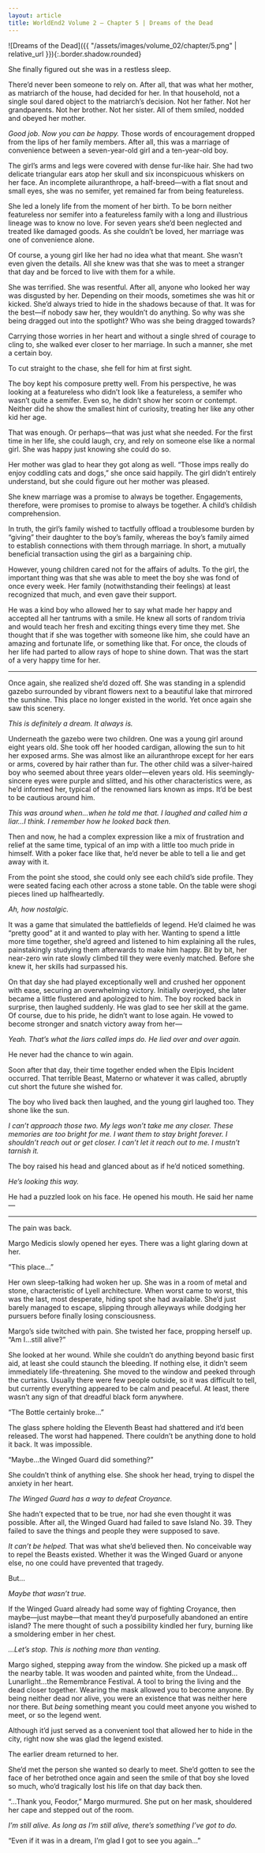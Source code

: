 ```yaml
---
layout: article
title: WorldEnd2 Volume 2 – Chapter 5 | Dreams of the Dead
---
```


![Dreams of the Dead]({{ "/assets/images/volume_02/chapter/5.png" | relative_url }}){:.border.shadow.rounded}

She finally figured out she was in a restless sleep.

There’d never been someone to rely on. After all, that was what her mother, as matriarch of the house, had decided for her. In that household, not a single soul dared object to the matriarch’s decision. Not her father. Not her grandparents. Not her brother. Not her sister. All of them smiled, nodded and obeyed her mother.

<em>Good job. Now you can be happy.</em> Those words of encouragement dropped from the lips of her family members. After all, this was a marriage of convenience between a seven-year-old girl and a ten-year-old boy.

The girl’s arms and legs were covered with dense fur-like hair. She had two delicate triangular ears atop her skull and six inconspicuous whiskers on her face. An incomplete ailuranthrope, a half-breed—with a flat snout and small eyes, she was no semifer, yet remained far from being featureless.

She led a lonely life from the moment of her birth. To be born neither featureless nor semifer into a featureless family with a long and illustrious lineage was to know no love. For seven years she’d been neglected and treated like damaged goods. As she couldn’t be loved, her marriage was one of convenience alone.

Of course, a young girl like her had no idea what that meant. She wasn’t even given the details. All she knew was that she was to meet a stranger that day and be forced to live with them for a while.

She was terrified. She was resentful. After all, anyone who looked her way was disgusted by her. Depending on their moods, sometimes she was hit or kicked. She’d always tried to hide in the shadows because of that. It was for the best—if nobody saw her, they wouldn’t do anything. So why was she being dragged out into the spotlight? Who was she being dragged towards?

Carrying those worries in her heart and without a single shred of courage to cling to, she walked ever closer to her marriage. In such a manner, she met a certain boy.

To cut straight to the chase, she fell for him at first sight.

The boy kept his composure pretty well. From his perspective, he was looking at a featureless who didn’t look like a featureless, a semifer who wasn’t quite a semifer. Even so, he didn’t show her scorn or contempt. Neither did he show the smallest hint of curiosity, treating her like any other kid her age.

That was enough. Or perhaps—that was just what she needed. For the first time in her life, she could laugh, cry, and rely on someone else like a normal girl. She was happy just knowing she could do so.

Her mother was glad to hear they got along as well. “Those imps really do enjoy coddling cats and dogs,” she once said happily. The girl didn’t entirely understand, but she could figure out her mother was pleased.

She knew marriage was a promise to always be together. Engagements, therefore, were promises to promise to always be together. A child’s childish comprehension.

In truth, the girl’s family wished to tactfully offload a troublesome burden by “giving” their daughter to the boy’s family, whereas the boy’s family aimed to establish connections with them through marriage. In short, a mutually beneficial transaction using the girl as a bargaining chip.

However, young children cared not for the affairs of adults. To the girl, the important thing was that she was able to meet the boy she was fond of once every week. Her family (notwithstanding their feelings) at least recognized that much, and even gave their support.

He was a kind boy who allowed her to say what made her happy and accepted all her tantrums with a smile. He knew all sorts of random trivia and would teach her fresh and exciting things every time they met. She thought that if she was together with someone like him, she could have an amazing and fortunate life, or something like that. For once, the clouds of her life had parted to allow rays of hope to shine down. That was the start of a very happy time for her.

* * *

Once again, she realized she’d dozed off. She was standing in a splendid gazebo surrounded by vibrant flowers next to a beautiful lake that mirrored the sunshine. This place no longer existed in the world. Yet once again she saw this scenery.

<em>This is definitely a dream. It always is.</em>

Underneath the gazebo were two children. One was a young girl around eight years old. She took off her hooded cardigan, allowing the sun to hit her exposed arms. She was almost like an ailuranthrope except for her ears or arms, covered by hair rather than fur. The other child was a silver-haired boy who seemed about three years older—eleven years old. His seemingly-sincere eyes were purple and slitted, and his other characteristics were, as he’d informed her, typical of the renowned liars known as imps. It’d be best to be cautious around him.

<em>This was around when…when he told me that. I laughed and called him a liar…I think. I remember how he looked back then.</em>

Then and now, he had a complex expression like a mix of frustration and relief at the same time, typical of an imp with a little too much pride in himself. With a poker face like that, he’d never be able to tell a lie and get away with it.

From the point she stood, she could only see each child’s side profile. They were seated facing each other across a stone table. On the table were shogi pieces lined up halfheartedly.

<em>Ah, how nostalgic.</em>

It was a game that simulated the battlefields of legend. He’d claimed he was “pretty good” at it and wanted to play with her. Wanting to spend a little more time together, she’d agreed and listened to him explaining all the rules, painstakingly studying them afterwards to make him happy. Bit by bit, her near-zero win rate slowly climbed till they were evenly matched. Before she knew it, her skills had surpassed his.

On that day she had played exceptionally well and crushed her opponent with ease, securing an overwhelming victory. Initially overjoyed, she later became a little flustered and apologized to him. The boy rocked back in surprise, then laughed suddenly. He was glad to see her skill at the game. Of course, due to his pride, he didn’t want to lose again. He vowed to become stronger and snatch victory away from her—

<em>Yeah. That’s what the liars called imps do. He lied over and over again.</em>

He never had the chance to win again.

Soon after that day, their time together ended when the Elpis Incident occurred. That terrible Beast, Materno or whatever it was called, abruptly cut short the future she wished for.

The boy who lived back then laughed, and the young girl laughed too. They shone like the sun.

<em>I can’t approach those two. My legs won’t take me any closer. These memories are too bright for me. I want them to stay bright forever. I shouldn’t reach out or get closer. I can’t let it reach out to me. I mustn’t tarnish it.</em>

The boy raised his head and glanced about as if he’d noticed something.

<em>He’s looking this way.</em>

He had a puzzled look on his face. He opened his mouth. He said her name—

* * *

The pain was back.

Margo Medicis slowly opened her eyes. There was a light glaring down at her.

“This place…”

Her own sleep-talking had woken her up. She was in a room of metal and stone, characteristic of Lyell architecture. When worst came to worst, this was the last, most desperate, hiding spot she had available. She’d just barely managed to escape, slipping through alleyways while dodging her pursuers before finally losing consciousness.

Margo’s side twitched with pain. She twisted her face, propping herself up. “Am I…still alive?”

She looked at her wound. While she couldn’t do anything beyond basic first aid, at least she could staunch the bleeding. If nothing else, it didn’t seem immediately life-threatening. She moved to the window and peeked through the curtains. Usually there were few people outside, so it was difficult to tell, but currently everything appeared to be calm and peaceful. At least, there wasn’t any sign of that dreadful black form anywhere.

“The Bottle certainly broke…”

The glass sphere holding the Eleventh Beast had shattered and it’d been released. The worst had happened. There couldn’t be anything done to hold it back. It was impossible.

“Maybe…the Winged Guard did something?”

She couldn’t think of anything else. She shook her head, trying to dispel the anxiety in her heart.

<em>The Winged Guard has a way to defeat Croyance.</em>

She hadn’t expected that to be true, nor had she even thought it was possible. After all, the Winged Guard had failed to save Island No. 39. They failed to save the things and people they were supposed to save.

<em>It can’t be helped.</em> That was what she’d believed then. No conceivable way to repel the Beasts existed. Whether it was the Winged Guard or anyone else, no one could have prevented that tragedy.

But…

<em>Maybe that wasn’t true.</em>

If the Winged Guard already had some way of fighting Croyance, then maybe—just maybe—that meant they’d purposefully abandoned an entire island? The mere thought of such a possibility kindled her fury, burning like a smoldering ember in her chest.

<em>…Let’s stop. This is nothing more than venting.</em>

Margo sighed, stepping away from the window. She picked up a mask off the nearby table. It was wooden and painted white, from the Undead…Lunarlight…the Remembrance Festival. A tool to bring the living and the dead closer together. Wearing the mask allowed you to become anyone. By being neither dead nor alive, you were an existence that was neither here nor there. But <em>being</em> something meant you could meet anyone you wished to meet, or so the legend went.

Although it’d just served as a convenient tool that allowed her to hide in the city, right now she was glad the legend existed.

The earlier dream returned to her.

She’d met the person she wanted so dearly to meet. She’d gotten to see the face of her betrothed once again and seen the smile of that boy she loved so much, who’d tragically lost his life on that day back then.

“…Thank you, Feodor,” Margo murmured. She put on her mask, shouldered her cape and stepped out of the room.

<em>I’m still alive. As long as I’m still alive, there’s something I’ve got to do.</em>

“Even if it was in a dream, I’m glad I got to see you again…”